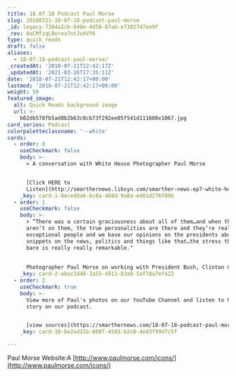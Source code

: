 ```yaml
---
title: 18.07.18 Podcast Paul Morse
slug: 20180721-18-07-18-podcast-paul-morse
_id: legacy-7384a2cb-040e-4d58-87ab-e7302747ee9f
_rev: 0aCMfzqL0erea7otJuXVf6
type: quick_reads
draft: false
aliases:
  - 18-07-18-podcast-paul-morse/
_createdAt: '2018-07-21T12:42:17Z'
_updatedAt: '2021-03-26T17:35:11Z'
date: '2018-07-21T12:42:17+00:00'
lastmod: '2018-07-21T12:42:17+00:00'
weight: 50
featured_image:
  alt: Quick Reads background image
  url: >-
    b02db578fb5ad8b2b63c8cb73f292ee05f541d111600x1067.jpg
card_series: Podcast
colorpaletteclassname: '--white'
cards:
  - order: 0
    useCheckmark: false
    body: >-
      > A conversation with White House Photographer Paul Morse


      [Click HERE to
      Listen](http://smarthernews.libsyn.com/smarther-news-ep7-white-house-photog-paul-morse)
    _key: card-1-8eced8a6-6c8a-408d-9a8a-e401d276f09b
  - order: 1
    useCheckmark: false
    body: >-
      > “There was a certain graciousness about all of them…and when the cameras
      aren’t on them, the true personalities are there and they’re really
      exceptional people and we base our opinions on the presidents about little
      snippets on the news, politics and things like that…the stress that they
      bare is really really remarkable."  
        
        
      Photographer Paul Morse on working with President Bush, Clinton & Obama.
    _key: card-2-abac1d48-3a55-4911-83a8-5af78a7efa22
  - order: 2
    useCheckmark: true
    body: >-
      View more of Paul's photos on our YouTube Channel and listen to his full
      story on our podcast.


      [view sources](https://smarthernews.com/18-07-18-podcast-paul-morse/)
    _key: card-10-be2ad21b-888f-4583-b2c8-4ed3f99d7c5f

---
```

Paul Morse Website:A [http://www.paulmorse.com/icons/](http://www.paulmorse.com/icons/)